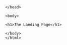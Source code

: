 <DOCTYPE html>
  <html>
    <head>
      
      </head>
      
      <body>
      
      <h1>The Landing Page</h1>
      
      </body>
      </html>
